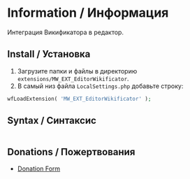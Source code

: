 # Information / Информация

Интеграция Викификатора в редактор.

## Install / Установка

1. Загрузите папки и файлы в директорию `extensions/MW_EXT_EditorWikificator`.
2. В самый низ файла `LocalSettings.php` добавьте строку:

```php
wfLoadExtension( 'MW_EXT_EditorWikificator' );
```

## Syntax / Синтаксис

```html

```

## Donations / Пожертвования

- [Donation Form](https://donation-form.github.io/)

